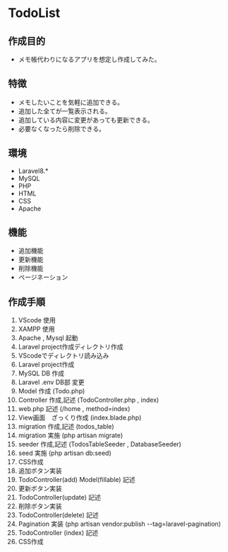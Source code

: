 # TodoList  
  
## 作成目的  
- メモ帳代わりになるアプリを想定し作成してみた。  
  
## 特徴  
- メモしたいことを気軽に追加できる。  
- 追加した全てが一覧表示される。  
- 追加している内容に変更があっても更新できる。  
- 必要なくなったら削除できる。 
  
## 環境  
- Laravel8.*    
- MySQL  
- PHP  
- HTML  
- CSS  
- Apache  
  
## 機能  
- 追加機能  
- 更新機能  
- 削除機能  
- ページネーション  
  
## 作成手順  
01. VScode 使用　　
02. XAMPP 使用  
03. Apache , Mysql 起動  
04. Laravel project作成ディレクトリ作成  
05. VScodeでディレクトリ読み込み  
06. Laravel project作成  
07. MySQL DB 作成  
08. Laravel .env DB部 変更  
09. Model 作成 (Todo.php)  
10. Controller 作成,記述 (TodoController.php , index)  
11. web.php 記述 (/home , method=index)  
12. View画面　ざっくり作成 (index.blade.php) 
13. migration 作成,記述 (todos_table)  
14. migration 実施 (php artisan migrate)  
15. seeder 作成,記述 (TodosTableSeeder , DatabaseSeeder)  
16. seed 実施 (php artisan db:seed)  
17. CSS作成  
18. 追加ボタン実装  
19. TodoController(add) Model(fillable) 記述  
20. 更新ボタン実装
21. TodoController(update) 記述  
22. 削除ボタン実装  
23. TodoController(delete) 記述  
24. Pagination 実装  (php artisan vendor:publish --tag=laravel-pagination)
25. TodoController (index) 記述  
26. CSS作成  


